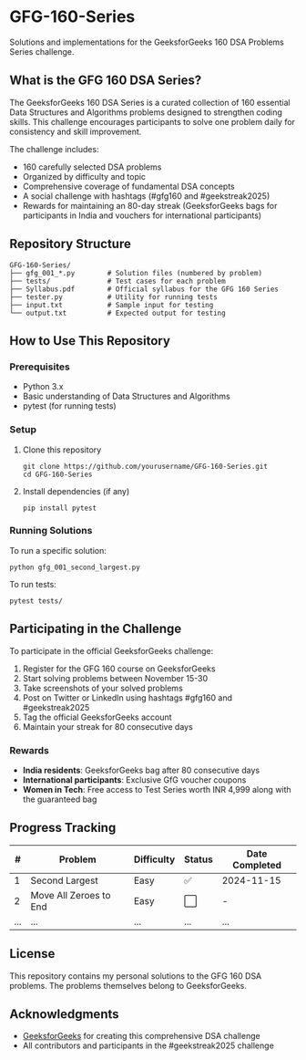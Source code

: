 # GFG-160-Series

Solutions and implementations for the GeeksforGeeks 160 DSA Problems Series challenge.

## What is the GFG 160 DSA Series?

The GeeksforGeeks 160 DSA Series is a curated collection of 160 essential Data Structures and Algorithms problems designed to strengthen coding skills. This challenge encourages participants to solve one problem daily for consistency and skill improvement.

The challenge includes:
- 160 carefully selected DSA problems
- Organized by difficulty and topic
- Comprehensive coverage of fundamental DSA concepts
- A social challenge with hashtags (#gfg160 and #geekstreak2025)
- Rewards for maintaining an 80-day streak (GeeksforGeeks bags for participants in India and vouchers for international participants)

## Repository Structure

```
GFG-160-Series/
├── gfg_001_*.py        # Solution files (numbered by problem)
├── tests/              # Test cases for each problem
├── Syllabus.pdf        # Official syllabus for the GFG 160 Series
├── tester.py           # Utility for running tests
├── input.txt           # Sample input for testing
└── output.txt          # Expected output for testing
```

## How to Use This Repository

### Prerequisites
- Python 3.x
- Basic understanding of Data Structures and Algorithms
- pytest (for running tests)

### Setup
1. Clone this repository
   ```
   git clone https://github.com/yourusername/GFG-160-Series.git
   cd GFG-160-Series
   ```

2. Install dependencies (if any)
   ```
   pip install pytest
   ```

### Running Solutions
To run a specific solution:
```
python gfg_001_second_largest.py
```

To run tests:
```
pytest tests/
```

## Participating in the Challenge

To participate in the official GeeksforGeeks challenge:

1. Register for the GFG 160 course on GeeksforGeeks
2. Start solving problems between November 15-30
3. Take screenshots of your solved problems
4. Post on Twitter or LinkedIn using hashtags #gfg160 and #geekstreak2025
5. Tag the official GeeksforGeeks account
6. Maintain your streak for 80 consecutive days

### Rewards
- **India residents**: GeeksforGeeks bag after 80 consecutive days
- **International participants**: Exclusive GfG voucher coupons
- **Women in Tech**: Free access to Test Series worth INR 4,999 along with the guaranteed bag

## Progress Tracking

| # | Problem | Difficulty | Status | Date Completed |
|---|---------|------------|--------|----------------|
| 1 | Second Largest | Easy | ✅ | 2024-11-15 |
| 2 | Move All Zeroes to End | Easy | ⬜ | - |
| ... | ... | ... | ... | ... |

## License

This repository contains my personal solutions to the GFG 160 DSA problems. The problems themselves belong to GeeksforGeeks.

## Acknowledgments

- [GeeksforGeeks](https://www.geeksforgeeks.org/) for creating this comprehensive DSA challenge
- All contributors and participants in the #geekstreak2025 challenge

